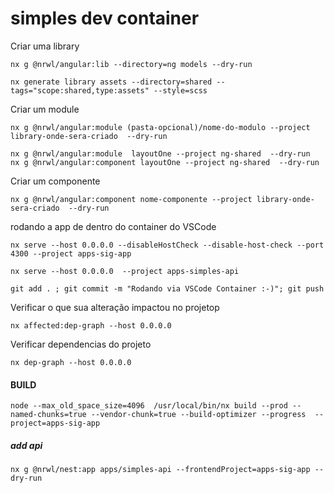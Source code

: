 # simples dev container

Criar uma library

```shell
nx g @nrwl/angular:lib --directory=ng models --dry-run
```

```shell
nx generate library assets --directory=shared --tags="scope:shared,type:assets" --style=scss
```

Criar um module

```shell
nx g @nrwl/angular:module (pasta-opcional)/nome-do-modulo --project library-onde-sera-criado  --dry-run
```

```code 
nx g @nrwl/angular:module  layoutOne --project ng-shared  --dry-run
nx g @nrwl/angular:component layoutOne --project ng-shared  --dry-run

```
Criar um componente

```shell
nx g @nrwl/angular:component nome-componente --project library-onde-sera-criado  --dry-run
```

rodando a app de dentro do container do VSCode

```shell
nx serve --host 0.0.0.0 --disableHostCheck --disable-host-check --port 4300 --project apps-sig-app
```

```shell
nx serve --host 0.0.0.0  --project apps-simples-api
```

```shell
git add . ; git commit -m "Rodando via VSCode Container :-)"; git push
```


Verificar o que sua alteração impactou no projetop

```shell
nx affected:dep-graph --host 0.0.0.0
```

Verificar dependencias do projeto

```shell
nx dep-graph --host 0.0.0.0
```


#### BUILD

```shell
node --max_old_space_size=4096  /usr/local/bin/nx build --prod --named-chunks=true --vendor-chunk=true --build-optimizer --progress  --project=apps-sig-app
```


##### add api

```code 
nx g @nrwl/nest:app apps/simples-api --frontendProject=apps-sig-app --dry-run
```

